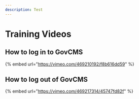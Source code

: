 ```yaml
---
description: Test
---
```


# Training Videos

## How to log in to GovCMS

{% embed url="https://vimeo.com/469210192/f8b616dd59" %}

## How to log out of GovCMS

{% embed url="https://vimeo.com/469217314/45747fd82f" %}



